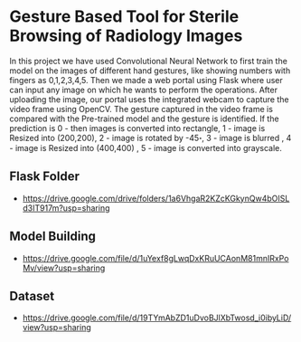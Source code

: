 # Gesture Based Tool for Sterile Browsing of Radiology Images

In this project we have used Convolutional Neural Network to first train the model on the images of different hand gestures, like showing numbers with fingers as 0,1,2,3,4,5. Then we made a web portal using Flask where user can input any image on which he wants to perform the operations. After uploading the image, our portal uses the integrated webcam to capture the video frame using OpenCV. The gesture captured in the video frame is compared with the Pre-trained model and the gesture is identified. If the prediction is 0 - then images is converted into rectangle, 1 - image is Resized into (200,200), 2 - image is rotated by -45॰, 3 - image is blurred , 4 - image is Resized into (400,400) , 5 - image is converted into grayscale.

## Flask Folder
- https://drive.google.com/drive/folders/1a6VhgaR2KZcKGkynQw4bOISLd3IT917m?usp=sharing

## Model Building
- https://drive.google.com/file/d/1uYexf8gLwqDxKRuUCAonM81mnIRxPoMv/view?usp=sharing

## Dataset
- https://drive.google.com/file/d/19TYmAbZD1uDvoBJlXbTwosd_i0ibyLiD/view?usp=sharing





